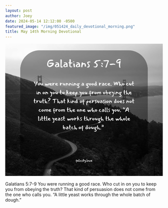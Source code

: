 ```yaml
---
layout: post
author: Joey
date: 2024-05-14 12:12:00 -0500
featured_image: "/img/051424_daily_devotional_morning.png"
title: May 14th Morning Devotional
---
```


[![May 14th 2024 - Morning Devotional](/img/051424_daily_devotional_morning.png)](/img/051424_daily_devotional_morning.png)

Galatians 5:7-9
You were running a good race. Who cut in on you to keep you from obeying the truth? That kind of persuasion does not come from the one who calls you. “A little yeast works through the whole batch of dough.” 